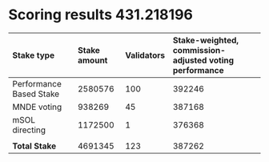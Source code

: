 # Scoring results 431.218196

| Stake type              | Stake amount | Validators | Stake-weighted, commission-adjusted voting performance |
|:------------------------|:-------------|:-----------|:-------------------------------------------------------|
| Performance Based Stake | 2580576      | 100        | 392246                                                 |
| MNDE voting             | 938269       | 45         | 387168                                                 |
| mSOL directing          | 1172500      | 1          | 376368                                                 |
|                         |              |            |                                                        |
| **Total Stake**         | 4691345      | 123        | 387262                                                 |
